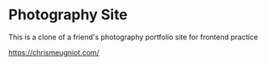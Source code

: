 # Photography Site
This is a clone of a friend's photography portfolio site for frontend practice

https://chrismeugniot.com/
